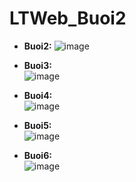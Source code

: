 # LTWeb_Buoi2
- **Buoi2:**
![image](https://github.com/user-attachments/assets/6ee9ad88-b8d4-4a5a-9720-52f2e9648775)

- **Buoi3:** <br>
![image](https://github.com/user-attachments/assets/11a8127a-2959-4b19-b427-93a00774705f)

- **Buoi4:** <br>
![image](https://github.com/user-attachments/assets/72751a2a-f869-412f-80f7-1fdb2ce7ebd3)

- **Buoi5:** <br>
![image](https://github.com/user-attachments/assets/05cc5930-eef4-4ffd-b513-14e49d72275c)

- **Buoi6:** <br>
![image](https://github.com/user-attachments/assets/e0226f92-2fc1-40d6-93e0-7bea1fdc0a66)
